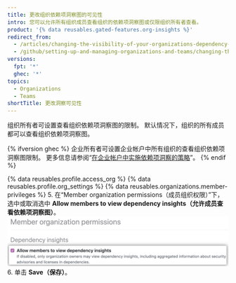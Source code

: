 ```yaml
---
title: 更改组织依赖项洞察图的可见性
intro: 您可以允许所有组织成员查看组织的依赖项洞察图或仅限组织所有者查看。
product: '{% data reusables.gated-features.org-insights %}'
redirect_from:
  - /articles/changing-the-visibility-of-your-organizations-dependency-insights
  - /github/setting-up-and-managing-organizations-and-teams/changing-the-visibility-of-your-organizations-dependency-insights
versions:
  fpt: '*'
  ghec: '*'
topics:
  - Organizations
  - Teams
shortTitle: 更改洞察可见性
---
```


组织所有者可设置查看组织依赖项洞察图的限制。 默认情况下，组织的所有成员都可以查看组织依赖项洞察图。

{% ifversion ghec %}
企业所有者可设置企业帐户中所有组织的查看组织依赖项洞察图限制。 更多信息请参阅“[在企业帐户中实施依赖项洞察的策略](/admin/policies/enforcing-policies-for-your-enterprise/enforcing-policies-for-dependency-insights-in-your-enterprise)”。
{% endif %}

{% data reusables.profile.access_org %}
{% data reusables.profile.org_settings %}
{% data reusables.organizations.member-privileges %}
5. 在“Member organization permissions（成员组织权限）”下，选中或取消选中 **Allow members to view dependency insights（允许成员查看依赖项洞察图）**。 ![允许成员查看洞察图的复选框](/assets/images/help/organizations/allow-members-to-view-insights.png)
6. 单击 **Save（保存）**。
